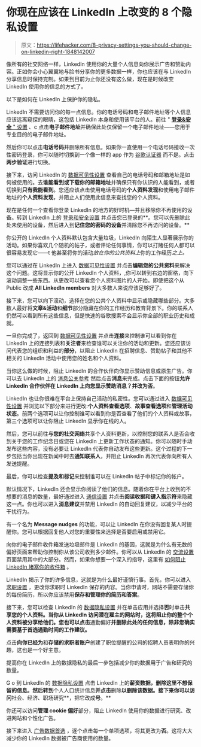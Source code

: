 # 你现在应该在 LinkedIn 上改变的 8 个隐私设置

> 原文：<https://lifehacker.com/8-privacy-settings-you-should-change-on-linkedin-right-1848142007>

像所有的社交网络一样，LinkedIn 使用你的大量个人信息向你展示广告和赞助内容。正如你会小心翼翼地与脸书分享你的更多数据一样，你也应该在与 LinkedIn 分享信息时保持克制。如果到目前为止你还没有这么做，现在是时候改变 LinkedIn 使用你的信息的方式了。

以下是如何在 LinkedIn 上保护你的隐私。

LinkedIn 不需要访问你的每一点信息。你的电话号码和电子邮件地址等个人信息应该远离窥探的眼睛，这包括 LinkedIn 本身和使用该平台的人。前往 " [**登录&安全** " 设置](https://www.linkedin.com/psettings/sign-in-and-security) 、c 点击**电子邮件地址**并确保此处仅保留一个电子邮件地址——您用于专业目的的电子邮件地址。

然后你可以点击**电话号码**并删除所有信息。如果你一直使用一个电话号码接收一次性密码登录，你可以随时切换到一个像一样的 app 作为 [谷歌认证器](https://support.google.com/accounts/answer/1066447) 而不是。点击**两步验证**进行切换。

接下来，访问 LinkedIn 的 [数据可见性设置](https://www.linkedin.com/psettings/data-visibility) 查看自己的电话号码和邮箱地址是如何被使用的。去**谁能看到或下载你的邮箱地址**并确保只有你认识的人能看到，或者切换到**只有我能看到**。您还应该点击使用电话号码的**个人资料发现**和使用电子邮件地址的**个人资料发现**，并阻止人们使用此信息来查找您的个人资料。

现在是任何一个查看你登录 LinkedIn 的地方的好时机—并且移除你不再使用的设备。转到 LinkedIn 上的 [登录和安全设置](https://www.linkedin.com/psettings/sign-in-and-security) 并点击您已登录的**。您可以先删除此处未使用的设备，然后进入到**记住您的密码的设备**并清除您不再访问的设备。** 

你公开的 LinkedIn 个人资料默认包含大量垃圾，LinkedIn 向陌生人显著展示你的活动。如果你喜欢几个随机的帖子，或者评论任何事情，你可以打赌任何人都可以很容易发现它——t 他甚至将你的活动*放在你的公共资料上*你的工作经历*之上。* 

您可以通过在 LinkedIn 上进入 [数据可见性设置](https://www.linkedin.com/psettings/data-visibility) 并点击**编辑您的公共资料**来解决这个问题。这将显示你的公开 LinkedIn 个人资料，,你可以转到右边的窗格，向下滚动调整一些东西。从更改可以查看您个人资料图片的人开始。即使把这个从 Public 改成 **All LinkedIn members** 对大多数人来说应该足够好了。

接下来，您可以向下滚动，选择在您的公共个人资料中显示或隐藏哪些部分。大多数人最好将**文章&活动**和**细节**部分隐藏在你的工作经历和教育背景下。你的联系人仍然可以看到所有这些信息，但是快速的谷歌搜索不会显示你全部的职业历史和成就。

一旦你完成了，返回到 [数据可见性设置](https://www.linkedin.com/psettings/data-visibility) 并点击**连接**来控制谁可以看到你在 LinkedIn 上的连接列表和**关注者**来检查谁可以关注你的活动和更新。您还应该访问代表您的组织和利益的**部分**，以阻止 LinkedIn 在招聘信息、赞助帖子和其他不相关的 LinkedIn 活动中使用您的姓名和个人资料。

当你这么做的时候，阻止 LinkedIn 的合作伙伴向你显示赞助信息或原生广告。你可以去 LinkedIn 上的 [消息公关参考](https://www.linkedin.com/psettings/message-preferences) 然后点击**消息**来完成。点击下面的按钮**允许 LinkedIn 合作伙伴在 LinkedIn 上向您显示赞助消息？**并改为**否**。

LinkedIn 也让你很难在平台上保持自己活动的私密性。您可以通过进入 [数据可见性设置](https://www.linkedin.com/psettings/data-visibility) 并浏览以下部分来进行更改:**个人资料查看选项**、**故事查看选项**和**管理活动状态**。前两个选项可以让你控制谁可以看到你是否查看了他们的个人资料或故事，第三个选项可以让你阻止 LinkedIn 显示你在线的人。

然后，您可以前往**与您的社交网络**共享个人资料更新，以控制您的联系人是否会收到关于您的工作纪念日或您在 LinkedIn 上更新工作状态的通知。你可以随时手动发布这些内容，没有必要让 LinkedIn 代表你自动发布这些更新。这个过程的下一步包括当你出现在新闻中时去**通知联系人**，并阻止 LinkedIn 再次代表你向所有人发送提醒。

最后，你可以检查**提及和标记**来控制谁可以在 LinkedIn 帖子中标记你的帐户。

默认情况下，LinkedIn 还会显示你阅读了他们的信息。随着你在平台上收到的不想要的消息的数量，最好通过进入 [通信设置](https://www.linkedin.com/psettings/communications) 并点击**阅读收据和键入指示符**来隐藏这一点。你也可以进入**消息建议**并禁用 LinkedIn 的自动回复建议，以减少平台的干扰行为。

有一个名为 **Message nudges** 的功能，可以让 LinkedIn 在你没有回复某人时提醒你。您可以根据回复他人对您的重要性来选择是否要启用或禁用它。

向你的电子邮件收件箱发送垃圾邮件是 LinkedIn 的基因，这就是为什么有无数的偏好页面来帮助你控制你从该公司收到多少邮件。你可以从 LinkedIn 的 [交流设置](https://www.linkedin.com/psettings/communications) 页面禁用其中的大部分。然而，如果你想要一个深入的指导，这里有 [如何阻止 LinkedIn 堵塞你的收件箱](https://lifehacker.com/stop-linkedin-from-clogging-up-your-inbox-already-1848130851) 。

LinkedIn 揭示了你的许多信息，这就是为什么最好谨慎行事。首先，你可以进入 [求职设置](https://www.linkedin.com/jobs/application-settings/) ，更改你求职时 LinkedIn 保存的内容。当你申请时，网站不需要存储你的每份简历，所以你应该禁用**保存和管理你的简历和答案**。

接下来，您可以检查 LinkedIn 的 [数据隐私设置](https://www.linkedin.com/psettings/data-privacy) 并在单击应用并选择**否**时单击**共享您的个人资料。当你从 LinkedIn 访问潜在雇主的网站时，这将阻止你的整个个人资料被分享给他们。您也可以点击**通勤偏好**并删除此处的任何信息，除非您确实需要基于首选通勤时间的工作建议。**

点击**向你已经为**和**存储的求职者账户**创建了职位提醒的公司的招聘人员表明你的兴趣，这也是一个好主意。

提高你在 LinkedIn 上的数据隐私的最后一步包括减少你的数据用于广告和研究的数量。

G o 到 LinkedIn 的 [数据隐私设置](https://www.linkedin.com/psettings/data-privacy) 点击 LinkedIn 上的**薪资数据，删除这里不想保留的信息。然后转到**个人人口统计信息**并点击**删除**以删除该数据。接下来你可以访问**社会、经济、职场研究**，把它改成**号**。**

你还可以访问**管理 cookie 偏好**部分，阻止 LinkedIn 使用你的数据进行研究、改进网站和个性化广告。

接下来进入 [广告数据首选](https://www.linkedin.com/psettings/advertising-data) ，逐个点击每一个单项选项，将其更改为**否**。这将大大减少你的 LinkedIn 数据被广告商使用的数量。